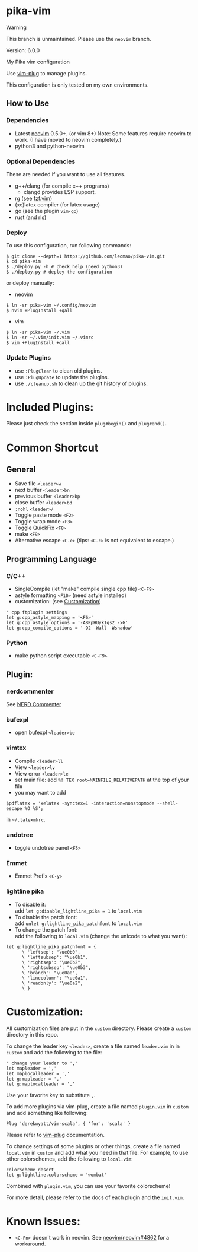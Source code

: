 # pika-vim

> [!WARNING]
> This branch is unmaintained. Please use the `neovim` branch.

Version: 6.0.0

My Pika vim configuration

Use [vim-plug][vim-plug] to manage plugins.

This configuration is only tested on my own environments.

## How to Use

### Dependencies

- Latest [neovim][neovim] 0.5.0+. (or vim 8+)
  Note: Some features require neovim to work. (I have moved to neovim completely.)
- python3 and python-neovim

### Optional Dependencies

These are needed if you want to use all features.

- g++/clang (for compile c++ programs)
  - clangd provides LSP support.
- [rg](https://github.com/BurntSushi/ripgrep)
  (see [fzf.vim](https://github.com/junegunn/fzf.vim))
- (xe)latex compiler (for latex usage)
- go (see the plugin `vim-go`)
- rust (and rls)

### Deploy
To use this configuration, run following commands:
```console
$ git clone --depth=1 https://github.com/leomao/pika-vim.git
$ cd pika-vim
$ ./deploy.py -h # check help (need python3)
$ ./deploy.py # deploy the configuration
```

or deploy manually:
- neovim
```console
$ ln -sr pika-vim ~/.config/neovim
$ nvim +PlugInstall +qall
```
- vim
```console
$ ln -sr pika-vim ~/.vim
$ ln -sr ~/.vim/init.vim ~/.vimrc
$ vim +PlugInstall +qall
```

### Update Plugins
- use `:PlugClean` to clean old plugins.
- use `:PlugUpdate` to update the plugins.
- use `./cleanup.sh` to clean up the git history of plugins.

# Included Plugins:

Please just check the section inside `plug#begin()` and `plug#end()`.

# Common Shortcut
## General
- Save file `<leader>w`
- next buffer `<leader>bn`
- previous buffer `<leader>bp`
- close buffer `<leader>bd`
- `:nohl` `<leader>/`
- Toggle paste mode `<F2>`
- Toggle wrap mode `<F3>`
- Toggle QuickFix `<F8>`
- make `<F9>`
- Alternative escape `<C-e>` (tips: `<C-c>` is not equivalent to escape.)

## Programming Language
### C/C++
- SingleCompile (let "make" compile single cpp file) `<C-F9>`
- astyle formatting `<F10>` (need astyle installed)
- customization: (see [Customization](#customization))
```vim
" cpp ftplugin settings
let g:cpp_astyle_mapping = '<F6>'
let g:cpp_astyle_options = '-A8KpHUyk1qs2 -xG'
let g:cpp_compile_options = '-O2 -Wall -Wshadow'
```

### Python
- make python script executable `<C-F9>`

## Plugin:
### nerdcommenter
See [NERD Commenter](https://github.com/scrooloose/nerdcommenter)

### bufexpl
- open bufexpl `<leader>be`

### vimtex
- Compile `<leader>ll`
- View `<leader>lv`
- View error `<leader>le`
- set main file: add `%! TEX root=MAINFILE_RELATIVEPATH` at the top of your file
- you may want to add
```
$pdflatex = 'xelatex -synctex=1 -interaction=nonstopmode --shell-escape %O %S';
```
in  `~/.latexmkrc`.

### undotree
- toggle undotree panel `<F5>`

### Emmet
- Emmet Prefix `<C-y>`

### lightline pika
- To disable it:  
  add `let g:disable_lightline_pika = 1` to `local.vim`
- To disable the patch font:  
  add `unlet g:lightline_pika_patchfont` to `local.vim`
- To change the patch font:  
  add the following to `local.vim` (change the unicode to what you want):
```vim
let g:lightline_pika_patchfont = {
      \ 'leftsep': "\ue0b0",
      \ 'leftsubsep': "\ue0b1",
      \ 'rightsep': "\ue0b2",
      \ 'rightsubsep': "\ue0b3",
      \ 'branch': "\ue0a0",
      \ 'linecolumn': "\ue0a1",
      \ 'readonly': "\ue0a2",
      \ }
```

# Customization:

All customization files are put in the `custom` directory.
Please create a `custom` directory in this repo.

To change the leader key `<leader>`, create a file named `leader.vim` in
in `custom` and add the following to the file:
```vim
" change your leader to ','
let mapleader = ','
let maplocalleader = ','
let g:mapleader = ','
let g:maplocalleader = ','
```
Use your favorite key to substitute `,`.  

To add more plugins via vim-plug, create a file named `plugin.vim` in `custom`
and add something like following:
```vim
Plug 'derekwyatt/vim-scala', { 'for': 'scala' }
```
Please refer to [vim-plug][vim-plug] documentation.

To change settings of some plugins or other things, create a file named
`local.vim` in `custom` and add what you need in that file. For example,
to use other colorschemes, add the following to `local.vim`:
```vim
colorscheme desert
let g:lightline.colorscheme = 'wombat'
```
Combined with `plugin.vim`, you can use your favorite colorscheme!

For more detail, please refer to the docs of each plugin and the `init.vim`.

[neovim]: https://github.com/neovim/neovim
[vim-plug]: https://github.com/junegunn/vim-plug

# Known Issues:

- `<C-Fn>` doesn't work in neovim. See
  [neovim/neovim#4862](https://github.com/neovim/neovim/issues/4862#issuecomment-282988543) for a workaround.
